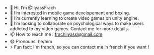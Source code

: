 - 👋 Hi, I’m @IlyassFrach
- 👀 I’m interested in mobile game developement and boxing.
- 🌱 I’m currently learning to create video games on unity engine.
- 💞️ I’m looking to collaborate on psychological ways to make users addicted to my video games. Contact me for more details.
- 📫 How to reach me : frachilyass@gmail.com
- 😄 Pronouns: he/him
- ⚡ Fun fact: I'm french, so you can contact me in french if you want !

<!---
IlyassFrach/IlyassFrach is a ✨ special ✨ repository because its `README.md` (this file) appears on your GitHub profile.
You can click the Preview link to take a look at your changes.
--->
